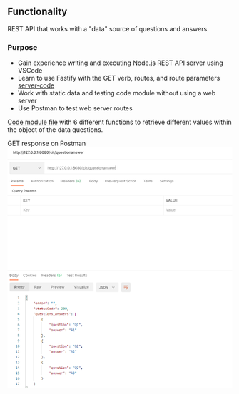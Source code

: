 ## Functionality

REST API that works with a "data" source of questions and answers.

### Purpose

- Gain experience writing and executing Node.js REST API server using VSCode
- Learn to use Fastify with the GET verb, routes, and route parameters [server-code](https://github.com/Jiah-design/cit281-p4/blob/main/p4-server.js)
- Work with static data and testing code module without using a web server
- Use Postman to test web server routes

[Code module file](https://github.com/Jiah-design/cit281-p4/blob/main/p4-module.js) with 6 different functions to retrieve different values within the object of the data questions.

GET response on Postman  
![Screenshot](PostmanGetResponse.png)
